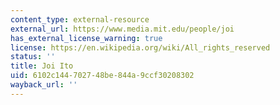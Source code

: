 ```yaml
---
content_type: external-resource
external_url: https://www.media.mit.edu/people/joi
has_external_license_warning: true
license: https://en.wikipedia.org/wiki/All_rights_reserved
status: ''
title: Joi Ito
uid: 6102c144-7027-48be-844a-9ccf30208302
wayback_url: ''
---
```

